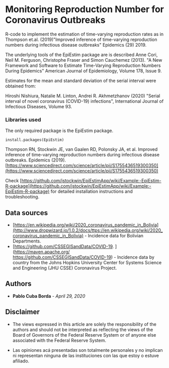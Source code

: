 # Monitoring Reproduction Number for Coronavirus Outbreaks

 R-code to implement the estimation of time-varying reproduction rates
 as in Thompson et.al. (2019)"Improved inference of time-varying reproduction numbers during infectious
 disease outbreaks" Epidemics (29) 2019.

 The underlying tools of the EpiEstim package are is described 
 Anne Cori, Neil M. Ferguson, Christophe Fraser and Simon Cauchemez  (2013).
 "A New Framework and Software to Estimate Time-Varying Reproduction Numbers During Epidemics" 
 American Journal of Epidemiology, Volume 178, Issue 9.

Estimates for the mean and standard deviation of the serial interval were obtained from:

 Hiroshi Nishiura, Natalie M. Linton, Andrei R. Akhmetzhanov (2020) 
 "Serial interval of novel coronavirus (COVID-19) infections",
 International Journal of Infectious Diseases, Volume 93.


### Libraries used

The only required package is the EpiEstim package. 

```
install.packages(EpiEstim)
```

Thompson RN, Stockwin JE, van Gaalen RD, Polonsky JA, et al. Improved inference of time-varying reproduction numbers during infectious disease outbreaks. Epidemics (2019).[https://www.sciencedirect.com/science/article/pii/S1755436519300350](https://www.sciencedirect.com/science/article/pii/S1755436519300350)

Check [https://github.com/jstockwin/EpiEstimApp/wiki/Example:-EpiEstim-R-package](https://github.com/jstockwin/EpiEstimApp/wiki/Example:-EpiEstim-R-package) for detailed installation instructions and troubleshooting. 


## Data sources

* [https://en.wikipedia.org/wiki/2020_coronavirus_pandemic_in_Bolivia](http://www.dropwizard.io/1.0.2/docs/ttps://en.wikipedia.org/wiki/2020_coronavirus_pandemic_in_Bolivia) - Incidence data for Bolivian Departments. 
* [https://github.com/CSSEGISandData/COVID-19.
](https://maven.apache.org/ https://github.com/CSSEGISandData/COVID-19) - Incidence data by country from the Johns Hopkins University Center for Systems Science and Engineering (JHU CSSE) Coronavirus Project. 

## Authors

* **Pablo Cuba Borda** - *April 29, 2020* 


## Disclaimer

* The views expressed in this article are solely the responsibility of the authors and should not be interpreted as reflecting the views of the Board of Governors of the Federal Reserve System or of anyone else associated with the Federal Reserve System.

* Las opiniones acá presentadas son totalmente personales y no implican ni representan ninguna de las instituciones con las que estoy o estuve afiliado.

